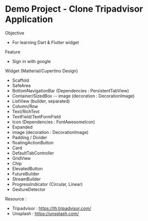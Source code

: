 # Demo Project - Clone Tripadvisor Application

Objective
- For learning Dart & Flutter widget

Feature
- Sign in with google
 
 Widget (Matterial/Cupertino Design)
- Scaffold 
- SafeArea
- BottomNavigationBar (Dependencies : PersistentTabView)
- Container/SizedBox -- image (decoration : DecorationImage)
- ListView (builder, separated)
- Column/Row
- Text/RichText
- TextField/TextFormField
- Icon (Dependencies : FontAwesomeIcon)
- Expanded
- image (decoration : DecorationImage)
- Padding / Divider
- floatingActionButton
- Card
- DefaultTabController
- GridView
- Chip
- ElevatedButton
- FutureBuilder
- StreamBuilder
- ProgressIndicator (Circular, Linear)
- GestureDetector

Resource : 
- Tripadvisor : https://th.tripadvisor.com/
- Unsplash : https://unsplash.com/
